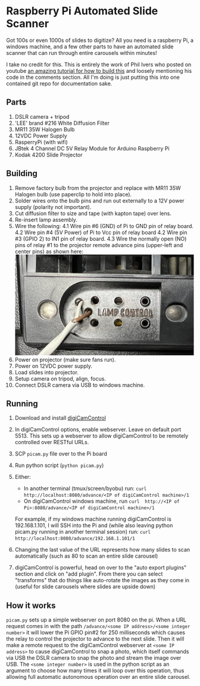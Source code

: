 # Raspberry Pi Automated Slide Scanner #

Got 100s or even 1000s of slides to digitize?   All you need is a raspberry Pi, a windows machine, and a few other parts to have an automated slide scanner that can run through entire carousels within minutes!

I take no credit for this.  This is entirely the work of Phil Ivers who posted on youtube [an amazing tutorial for how to build this](https://www.youtube.com/watch?v=XPCpwcn2Q6w) and loosely mentioning his code in the comments section.  All I'm doing is just putting this into one contained git repo for documentation sake.


## Parts ##

1. DSLR camera + tripod
1. 'LEE' brand #216 White Diffusion Filter
1. MR11 35W Halogen Bulb
1. 12VDC Power Supply
1. RasperryPi (with wifi)
1. JBtek 4 Channel DC 5V Relay Module for Arduino Raspberry Pi
1. Kodak 4200 Slide Projector


## Building ##


1. Remove factory bulb from the projector and replace with MR11 35W Halogen bulb (use paperclip to hold into place).
1. Solder wires onto the bulb pins and run out externally to a 12V power supply (polarity not important).
1. Cut diffusion filter to size and tape (with kapton tape) over lens.
1. Re-insert lamp assembly.
1. Wire the following:
   4.1 Wire pin #6 (GND) of Pi to GND pin of relay board.
   4.2 Wire pin #4 (5V Power) of Pi to Vcc pin of relay board
   4.2 Wire pin #3 (GPIO 2) to IN1 pin of relay board.
   4.3 Wire the normally open (NO) pins of relay #1 to the projector remote advance pins (upper-left and center pins) as shown here:
![Screenshot](wiring.jpg)
1. Power on projector (make sure fans run).
1. Power on 12VDC power supply.
1. Load slides into projector.
1. Setup camera on tripod, align, focus.
1. Connect DSLR camera via USB to windows machine.

## Running ##

1. Download and install [digiCamControl](http://digicamcontrol.com/)
1. In digiCamControl options, enable webserver.  Leave on default port 5513.  This sets up a webserver to allow digiCamControl to be remotely controlled over RESTful URLs.
1. SCP `picam.py` file over to the Pi board
1. Run python script (`python picam.py`)
1. Either:
    * In another terminal (tmux/screen/byobu) run: `curl  http://localhost:8080/advance/<IP of digiCamControl machine>/1`
    * On digiCamControl windows machine, run `curl  http://<IP of Pi>:8080/advance/<IP of digiCamControl machine>/1`

    For example, if my windows machine running digiCamControl is 192.168.1.101, I will SSH into the Pi and (while also leaving python picam.py running in another terminal session) run: `curl http://localhost:8080/advance/192.168.1.101/1`
1. Changing the last value of the URL represents how many slides to scan automatically (such as 80 to scan an entire slide carousel)
1. digiCamControl is powerful, head on over to the "auto export plugins" section and click on "add plugin".  From there you can select "transforms" that do things like auto-rotate the images as they come in (useful for slide carousels where slides are upside down)


## How it works ##

`picam.py` sets up a simple webserver on port 8080 on the pi.  When a URL request comes in with the path `/advance/<some IP address>/<some integer number>` it will lower the Pi GPIO pin#2 for 250 milliseconds which causes the relay to control the projector to advance to the next slide.  Then it will make a remote request to the digiCamControl webserver at `<some IP address>` to cause digiCamControl to snap a photo, which itself commands via USB the DSLR camera to snap the photo and stream the image over USB.  The `<some integer number>` is used in the python script as an argument to choose how many times it will loop over this operation, thus allowing full automatic autonomous operation over an entire slide carousel.